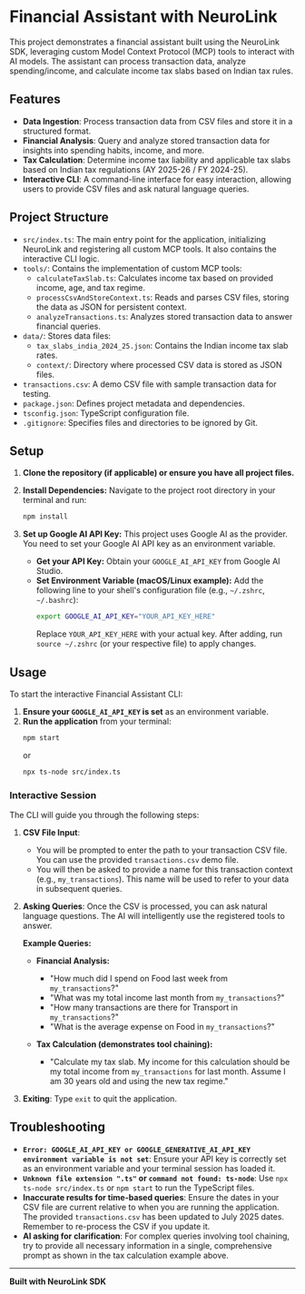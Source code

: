 # Financial Assistant with NeuroLink

This project demonstrates a financial assistant built using the NeuroLink SDK, leveraging custom Model Context Protocol (MCP) tools to interact with AI models. The assistant can process transaction data, analyze spending/income, and calculate income tax slabs based on Indian tax rules.

## Features

*   **Data Ingestion**: Process transaction data from CSV files and store it in a structured format.
*   **Financial Analysis**: Query and analyze stored transaction data for insights into spending habits, income, and more.
*   **Tax Calculation**: Determine income tax liability and applicable tax slabs based on Indian tax regulations (AY 2025-26 / FY 2024-25).
*   **Interactive CLI**: A command-line interface for easy interaction, allowing users to provide CSV files and ask natural language queries.

## Project Structure

*   `src/index.ts`: The main entry point for the application, initializing NeuroLink and registering all custom MCP tools. It also contains the interactive CLI logic.
*   `tools/`: Contains the implementation of custom MCP tools:
    *   `calculateTaxSlab.ts`: Calculates income tax based on provided income, age, and tax regime.
    *   `processCsvAndStoreContext.ts`: Reads and parses CSV files, storing the data as JSON for persistent context.
    *   `analyzeTransactions.ts`: Analyzes stored transaction data to answer financial queries.
*   `data/`: Stores data files:
    *   `tax_slabs_india_2024_25.json`: Contains the Indian income tax slab rates.
    *   `context/`: Directory where processed CSV data is stored as JSON files.
*   `transactions.csv`: A demo CSV file with sample transaction data for testing.
*   `package.json`: Defines project metadata and dependencies.
*   `tsconfig.json`: TypeScript configuration file.
*   `.gitignore`: Specifies files and directories to be ignored by Git.

## Setup

1.  **Clone the repository (if applicable) or ensure you have all project files.**

2.  **Install Dependencies:**
    Navigate to the project root directory in your terminal and run:
    ```bash
    npm install
    ```

3.  **Set up Google AI API Key:**
    This project uses Google AI as the provider. You need to set your Google AI API key as an environment variable.

    *   **Get your API Key:** Obtain your `GOOGLE_AI_API_KEY` from Google AI Studio.
    *   **Set Environment Variable (macOS/Linux example):**
        Add the following line to your shell's configuration file (e.g., `~/.zshrc`, `~/.bashrc`):
        ```bash
        export GOOGLE_AI_API_KEY="YOUR_API_KEY_HERE"
        ```
        Replace `YOUR_API_KEY_HERE` with your actual key. After adding, run `source ~/.zshrc` (or your respective file) to apply changes.

## Usage

To start the interactive Financial Assistant CLI:

1.  **Ensure your `GOOGLE_AI_API_KEY` is set** as an environment variable.
2.  **Run the application** from your terminal:
    ```bash
    npm start
    ```
    or
    ```bash
    npx ts-node src/index.ts
    ```

### Interactive Session

The CLI will guide you through the following steps:

1.  **CSV File Input**:
    *   You will be prompted to enter the path to your transaction CSV file. You can use the provided `transactions.csv` demo file.
    *   You will then be asked to provide a name for this transaction context (e.g., `my_transactions`). This name will be used to refer to your data in subsequent queries.

2.  **Asking Queries**:
    Once the CSV is processed, you can ask natural language questions. The AI will intelligently use the registered tools to answer.

    **Example Queries:**

    *   **Financial Analysis:**
        *   "How much did I spend on Food last week from `my_transactions`?"
        *   "What was my total income last month from `my_transactions`?"
        *   "How many transactions are there for Transport in `my_transactions`?"
        *   "What is the average expense on Food in `my_transactions`?"

    *   **Tax Calculation (demonstrates tool chaining):**
        *   "Calculate my tax slab. My income for this calculation should be my total income from `my_transactions` for last month. Assume I am 30 years old and using the new tax regime."

3.  **Exiting**:
    Type `exit` to quit the application.

## Troubleshooting

*   **`Error: GOOGLE_AI_API_KEY or GOOGLE_GENERATIVE_AI_API_KEY environment variable is not set`**: Ensure your API key is correctly set as an environment variable and your terminal session has loaded it.
*   **`Unknown file extension ".ts"` or `command not found: ts-node`**: Use `npx ts-node src/index.ts` or `npm start` to run the TypeScript files.
*   **Inaccurate results for time-based queries**: Ensure the dates in your CSV file are current relative to when you are running the application. The provided `transactions.csv` has been updated to July 2025 dates. Remember to re-process the CSV if you update it.
*   **AI asking for clarification**: For complex queries involving tool chaining, try to provide all necessary information in a single, comprehensive prompt as shown in the tax calculation example above.

---

**Built with NeuroLink SDK**
